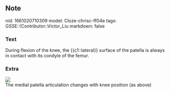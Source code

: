 ## Note
nid: 1661020710309
model: Cloze-chrisc-ff04e
tags: GSSE::!Contributor::Victor_Liu
markdown: false

### Text
During flexion of the knee, the {{c1::lateral}} surface of the patella is always in contact with its condyle of the femur.

### Extra
<img src="paste-0618c1292c18b2490659b5f1d86f20894b104f92.jpg">
<div>
  The medial patella articulation changes with knee position (as
  above)
</div>
